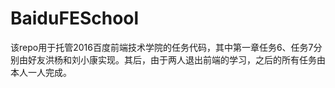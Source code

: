# BaiduFESchool
该repo用于托管2016百度前端技术学院的任务代码，其中第一章任务6、任务7分别由好友洪杨和刘小康实现。其后，由于两人退出前端的学习，之后的所有任务由本人一人完成。
